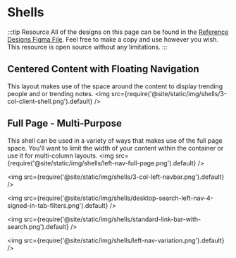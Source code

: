 # Shells
:::tip Resource
All of the designs on this page can be found in the [Reference Designs Figma File](https://www.figma.com/file/C2ztFLDxihrfturW7Q6kbj/Reference-Components?type=design&node-id=213%3A11495&mode=design&t=qbn9PiAj1v6RWRwM-1). Feel free to make a copy and use however you wish. This resource is open source without any limitations.
:::

## Centered Content with Floating Navigation
This layout makes use of the space around the content to display trending people and or trending notes. 
<img src={require('@site/static/img/shells/3-col-client-shell.png').default} />

## Full Page - Multi-Purpose
This shell can be used in a variety of ways that makes use of the full page space. You'll want to limit the width of your content within the container or use it for multi-column layouts.
<img src={require('@site/static/img/shells/left-nav-full-page.png').default} />

<img src={require('@site/static/img/shells/3-col-left-navbar.png').default} />

<img src={require('@site/static/img/shells/desktop-search-left-nav-4-signed-in-tab-filters.png').default} />

<img src={require('@site/static/img/shells/standard-link-bar-with-search.png').default} />

<img src={require('@site/static/img/shells/left-nav-variation.png').default} />